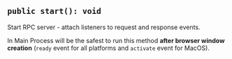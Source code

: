 ## `public start(): void`

Start RPC server - attach listeners to request and response events.

In Main Process will be the safest to run this method **after browser window creation** (`ready` event for all platforms and `activate` event for MacOS).
